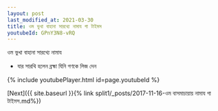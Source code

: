```yaml
---
layout: post
last_modified_at: 2021-03-30
title: ওম ভুখা বাহানা সারথ্যে নামায গা টাইমস
youtubeId: GPnY3N8-vRQ
---
```

 
 
 ওম ভুখা বাহানা সারথ্যে নামায  
 
 -  যার সারথি হলেন ব্রহ্মা যিনি গণকে লিজ দেন 
 
  
 
  
 
 
 
 
 
 


{% include youtubePlayer.html id=page.youtubeId %}
 
[Next]({{ site.baseurl }}{% link  split1/_posts/2017-11-16-ওম বাসমাচায়ায় নামায গা টাইমস.md%})
 
